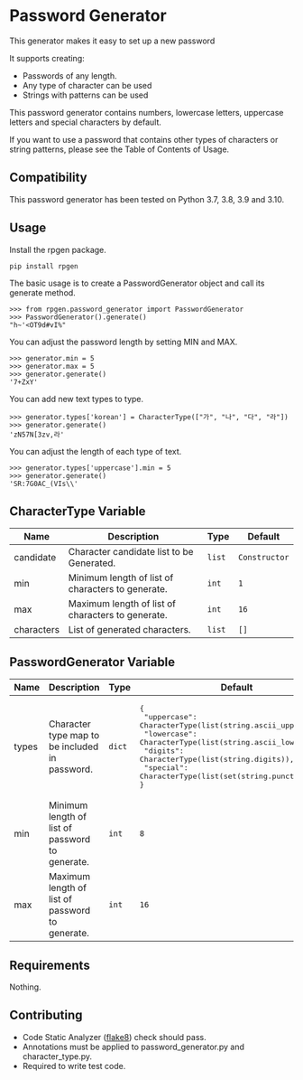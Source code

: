 # Password Generator

This generator makes it easy to set up a new password

It supports creating:

- Passwords of any length.
- Any type of character can be used
- Strings with patterns can be used

This password generator contains numbers, lowercase letters, uppercase letters and special characters by default.

If you want to use a password that contains other types of characters or string patterns, please see the Table of Contents of Usage.

## Compatibility

This password generator has been tested on Python 3.7, 3.8, 3.9 and 3.10.

## Usage
Install the rpgen package.
```
pip install rpgen
```

The basic usage is to create a PasswordGenerator object and call its generate method.
```
>>> from rpgen.password_generator import PasswordGenerator
>>> PasswordGenerator().generate()
"h~'<OT9d#vI%"
```

You can adjust the password length by setting MIN and MAX.
```
>>> generator.min = 5
>>> generator.max = 5
>>> generator.generate()
'7+ZxY'
```

You can add new text types to type.
```
>>> generator.types['korean'] = CharacterType(["가", "나", "다", "라"])
>>> generator.generate()
'zN57N[3zv,라'
```

You can adjust the length of each type of text.
```
>>> generator.types['uppercase'].min = 5
>>> generator.generate()
'SR:7G0AC_(VIs\\'
```

## CharacterType Variable
| Name | Description | Type | Default |
|------|-------------|------|---------|
| candidate |  Character candidate list to be Generated. | `list` | `Constructor` |
| min |  Minimum length of list of characters to generate. | `int` | `1` |
| max |  Maximum length of list of characters to generate. | `int` | `16` |
| characters |  List of generated characters. | `list` | `[]` |

## PasswordGenerator Variable
| Name | Description | Type | Default |
|------|-------------|------|---------|
| types | Character type map to be included in password. | `dict` | <pre>{<br>  "uppercase": CharacterType(list(string.ascii_uppercase)),<br>  "lowercase": CharacterType(list(string.ascii_lowercase)),<br>  "digits": CharacterType(list(string.digits)),<br>  "special": CharacterType(list(set(string.punctuation)))<br>}</pre> |
| min |  Minimum length of list of password to generate. | `int` | `8` |
| max |  Maximum length of list of password to generate. | `int` | `16` |

## Requirements
Nothing.

## Contributing
- Code Static Analyzer ([flake8](https://github.com/pycqa/flake8)) check should pass.
- Annotations must be applied to password_generator.py and character_type.py.
- Required to write test code.
